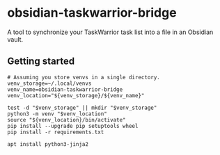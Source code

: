 # obsidian-taskwarrior-bridge
A tool to synchronize your TaskWarrior task list into a file in an Obsidian vault.

## Getting started

```
# Assuming you store venvs in a single directory.
venv_storage=~/.local/venvs
venv_name=obsidian-taskwarrior-bridge
venv_location="${venv_storage}/${venv_name}"

test -d "$venv_storage" || mkdir "$venv_storage"
python3 -m venv "$venv_location"
source "${venv_location}/bin/activate"
pip install --upgrade pip setuptools wheel
pip install -r requirements.txt
```

```
apt install python3-jinja2
```
